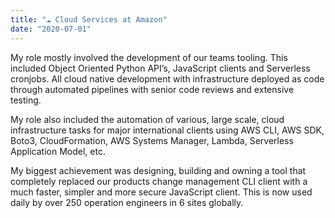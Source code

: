 ```yaml
---
title: "☁️ Cloud Services at Amazon"
date: "2020-07-01"
---
```


My role mostly involved the development of our teams tooling. This included Object Oriented Python API’s, JavaScript clients and Serverless cronjobs. All cloud native development with infrastructure deployed as code through automated pipelines with senior code reviews and extensive testing.

My role also included the automation of various, large scale, cloud infrastructure tasks for major international clients using AWS CLI, AWS SDK, Boto3, CloudFormation, AWS Systems Manager, Lambda, Serverless Application Model, etc.

My biggest achievement was designing, building and owning a tool that completely replaced our products change management CLI client with a much faster, simpler and more secure JavaScript client. This is now used daily by over 250 operation engineers in 6 sites globally.
